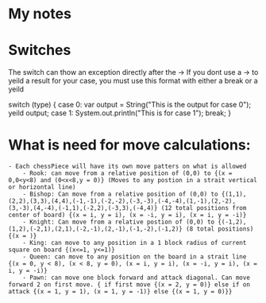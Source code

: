 # My notes


# Switches
The switch can thow an exception directly after the ->
If you dont use a -> to yeild a result for your case, you must use this format with either a break or a yeild

switch (type) {
    case 0: 
        var output = String("This is the output for case 0");
        yeild output;
    case 1:
        System.out.println("This is for case 1");
        break;
}

# What is need for move calculations:
    - Each chessPiece will have its own move patters on what is allowed
        - Rook: can move from a relative position of (0,0) to {(x = 0,0<y<8) and (0<x<8,y = 0)} (Moves to any postion in a strait vertical or horizontal line)
        - Bishop: Can move from a relative position of (0,0) to {(1,1),(2,2),(3,3),(4,4),(-1,-1),(-2,-2),(-3,-3),(-4,-4),(1,-1),(2,-2),(3,-3),(4,-4),(-1,1),(-2,2),(-3,3),(-4,4)} (12 total positions from center of board) {(x = i, y = i), (x = -i, y = i), (x = i, y = -i)}
        - Knight: Can move from a relative postion of (0,0) to {(-1,2),(1,2),(-2,1),(2,1),(-2,-1),(2,-1),(-1,-2),(-1,2)} (8 total positions) {(x = )}
        - King: can move to any position in a 1 block radius of current square on board {(x<=1, y<=1)}
        - Queen: can move to any position on the board in a strait line {(x = 0, y < 8), (x < 8, y = 0), (x = i, y = i), (x = -i, y = i), (x = i, y = -i)}
        - Pawn: can move one block forward and attack diagonal. Can move forward 2 on first move. { if first move {(x = 2, y = 0)} else if on attack {(x = 1, y = 1), (x = 1, y = -1)} else {(x = 1, y = 0)}}
